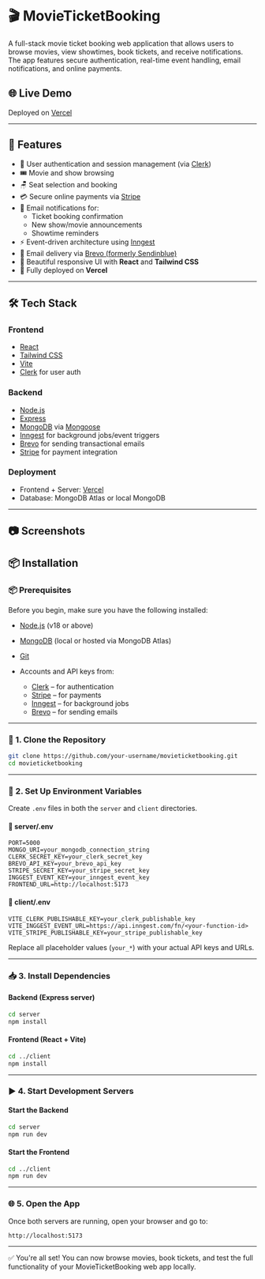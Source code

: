 # 🎬 MovieTicketBooking

A full-stack movie ticket booking web application that allows users to browse movies, view showtimes, book tickets, and receive notifications. The app features secure authentication, real-time event handling, email notifications, and online payments.

## 🌐 Live Demo

Deployed on [Vercel](https://movie-ticket-booking-blond.vercel.app/)

---

## 📌 Features

- 👤 User authentication and session management (via [Clerk](https://clerk.dev))
- 🎟️ Movie and show browsing
- 🪑 Seat selection and booking
- 💳 Secure online payments via [Stripe](https://stripe.com)
- 📩 Email notifications for:
  - Ticket booking confirmation
  - New show/movie announcements
  - Showtime reminders
- ⚡ Event-driven architecture using [Inngest](https://www.inngest.com)
- 📧 Email delivery via [Brevo (formerly Sendinblue)](https://www.brevo.com)
- 🎨 Beautiful responsive UI with **React** and **Tailwind CSS**
- 🚀 Fully deployed on **Vercel**

---

## 🛠 Tech Stack

### Frontend
- [React](https://react.dev)
- [Tailwind CSS](https://tailwindcss.com)
- [Vite](https://vitejs.dev)
- [Clerk](https://clerk.dev) for user auth

### Backend
- [Node.js](https://nodejs.org)
- [Express](https://expressjs.com)
- [MongoDB](https://www.mongodb.com) via [Mongoose](https://mongoosejs.com)
- [Inngest](https://www.inngest.com) for background jobs/event triggers
- [Brevo](https://www.brevo.com) for sending transactional emails
- [Stripe](https://stripe.com) for payment integration

### Deployment
- Frontend + Server: [Vercel](https://vercel.com)
- Database: MongoDB Atlas or local MongoDB

---

## 📷 Screenshots

## 📦 Installation

### 📦 Prerequisites

Before you begin, make sure you have the following installed:

* [Node.js](https://nodejs.org/) (v18 or above)
* [MongoDB](https://www.mongodb.com/) (local or hosted via MongoDB Atlas)
* [Git](https://git-scm.com/)
* Accounts and API keys from:

  * [Clerk](https://clerk.dev) – for authentication
  * [Stripe](https://stripe.com) – for payments
  * [Inngest](https://www.inngest.com) – for background jobs
  * [Brevo](https://www.brevo.com) – for sending emails

---

### 🔽 1. Clone the Repository

```bash
git clone https://github.com/your-username/movieticketbooking.git
cd movieticketbooking
```

---

### 🔐 2. Set Up Environment Variables

Create `.env` files in both the `server` and `client` directories.

#### 📁 server/.env

```env
PORT=5000
MONGO_URI=your_mongodb_connection_string
CLERK_SECRET_KEY=your_clerk_secret_key
BREVO_API_KEY=your_brevo_api_key
STRIPE_SECRET_KEY=your_stripe_secret_key
INGGEST_EVENT_KEY=your_inngest_event_key
FRONTEND_URL=http://localhost:5173
```

#### 📁 client/.env

```env
VITE_CLERK_PUBLISHABLE_KEY=your_clerk_publishable_key
VITE_INGGEST_EVENT_URL=https://api.inngest.com/fn/<your-function-id>
VITE_STRIPE_PUBLISHABLE_KEY=your_stripe_publishable_key
```

Replace all placeholder values (`your_*`) with your actual API keys and URLs.

---

### 📥 3. Install Dependencies

#### Backend (Express server)

```bash
cd server
npm install
```

#### Frontend (React + Vite)

```bash
cd ../client
npm install
```

---

### ▶️ 4. Start Development Servers

#### Start the Backend

```bash
cd server
npm run dev
```

#### Start the Frontend

```bash
cd ../client
npm run dev
```

---

### 🌐 5. Open the App

Once both servers are running, open your browser and go to:

```
http://localhost:5173
```

---

✅ You're all set! You can now browse movies, book tickets, and test the full functionality of your MovieTicketBooking web app locally.